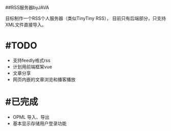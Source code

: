 ##RSS服务器byJAVA

目标制作一个RSS个人服务器（类似TinyTiny RSS）， 目前只有后端部分，只支持XML文件直接导入。

# #TODO
* 支持feedly格式rss
* 计划用前端框架vue
* 文章分享
* 网页内嵌的文章浏览和播客播放


# #已完成
* OPML 导入、导出
* 基本显示存储用户登录功能
